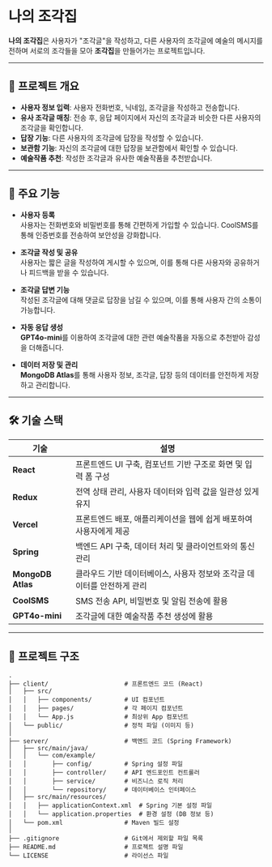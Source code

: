 # 나의 조각집

**나의 조각집**은 사용자가 "조각글"을 작성하고, 다른 사용자의 조각글에 예술의 메시지를 전하며 서로의 조각들을 모아 **조각집**을 만들어가는 프로젝트입니다.

---

## 📜 프로젝트 개요

- **사용자 정보 입력**: 사용자 전화번호, 닉네임, 조각글을 작성하고 전송합니다.
- **유사 조각글 매칭**: 전송 후, 응답 페이지에서 자신의 조각글과 비슷한 다른 사용자의 조각글을 확인합니다.
- **답장 기능**: 다른 사용자의 조각글에 답장을 작성할 수 있습니다.
- **보관함 기능**: 자신의 조각글에 대한 답장을 보관함에서 확인할 수 있습니다.
- **예술작품 추천**: 작성한 조각글과 유사한 예술작품을 추천받습니다.

---

## 🎯 주요 기능

- **사용자 등록**  
  사용자는 전화번호와 비밀번호를 통해 간편하게 가입할 수 있습니다. CoolSMS를 통해 인증번호를 전송하여 보안성을 강화합니다.

- **조각글 작성 및 공유**  
  사용자는 짧은 글을 작성하여 게시할 수 있으며, 이를 통해 다른 사용자와 공유하거나 피드백을 받을 수 있습니다.

- **조각글 답변 기능**  
  작성된 조각글에 대해 댓글로 답장을 남길 수 있으며, 이를 통해 사용자 간의 소통이 가능합니다.

- **자동 응답 생성**  
  **GPT4o-mini**를 이용하여 조각글에 대한 관련 예술작품을 자동으로 추천받아 감성을 더해줍니다.

- **데이터 저장 및 관리**  
  **MongoDB Atlas**를 통해 사용자 정보, 조각글, 답장 등의 데이터를 안전하게 저장하고 관리합니다.

---

## 🛠 기술 스택

| 기술               | 설명                                                                                 |
|--------------------|--------------------------------------------------------------------------------------|
| **React**         | 프론트엔드 UI 구축, 컴포넌트 기반 구조로 화면 및 입력 폼 구성                        |
| **Redux**         | 전역 상태 관리, 사용자 데이터와 입력 값을 일관성 있게 유지                            |
| **Vercel**        | 프론트엔드 배포, 애플리케이션을 웹에 쉽게 배포하여 사용자에게 제공                    |
| **Spring**        | 백엔드 API 구축, 데이터 처리 및 클라이언트와의 통신 관리                             |
| **MongoDB Atlas** | 클라우드 기반 데이터베이스, 사용자 정보와 조각글 데이터를 안전하게 관리               |
| **CoolSMS**       | SMS 전송 API, 비밀번호 및 알림 전송에 활용                                           |
| **GPT4o-mini**    | 조각글에 대한 예술작품 추천 생성에 활용                                             |

---

## 📂 프로젝트 구조

```plaintext
.
├── client/                     # 프론트엔드 코드 (React)
│   ├── src/
│   │   ├── components/         # UI 컴포넌트
│   │   ├── pages/              # 각 페이지 컴포넌트
│   │   └── App.js              # 최상위 App 컴포넌트
│   └── public/                 # 정적 파일 (이미지 등)
│
├── server/                     # 백엔드 코드 (Spring Framework)
│   ├── src/main/java/          
│   │   └── com/example/        
│   │       ├── config/         # Spring 설정 파일
│   │       ├── controller/     # API 엔드포인트 컨트롤러
│   │       ├── service/        # 비즈니스 로직 처리
│   │       └── repository/     # 데이터베이스 인터페이스
│   ├── src/main/resources/     
│   │   ├── applicationContext.xml  # Spring 기본 설정 파일
│   │   └── application.properties  # 환경 설정 (DB 정보 등)
│   └── pom.xml                 # Maven 빌드 설정
│
├── .gitignore                  # Git에서 제외할 파일 목록
├── README.md                   # 프로젝트 설명 파일
└── LICENSE                     # 라이선스 파일
